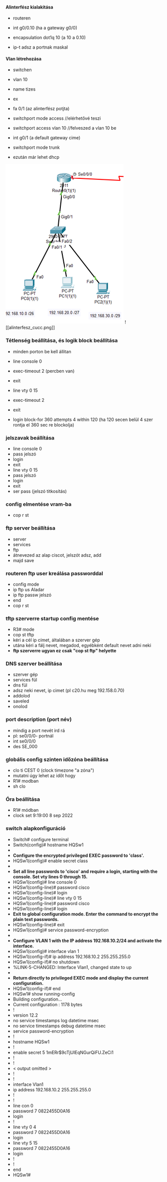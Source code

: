 #### Alinterfész kialakitása
-  routeren

- int g0/0.10 (ha a gateway g0/0)
- encapsulation dot1q 10 (a 10 a 0.10)
- ip-t adsz a portnak maskal

#### Vlan létrehozása
- switchen 

- vlan 10 
- name tizes
- ex
- fa 0/1 (az alinterfész potjta)
- switchport mode access //elérhetővé teszi
- switchport access vlan 10 //felveszed a vlan 10 be
- int g0/1 (a default gateway cime)
- switchport mode trunk 

- ezután már lehet dhcp 

<img src="assets/alinterfesz_cucc.png">
![[alinterfesz_cucc.png]]

### Tétlenség beállítása, és logik block beállítása
- minden porton be kell állitan

- line console 0
- exec-timeout 2     (percben van)
- exit
- line vty 0 15
- exec-timeout 2
- exit
- login block-for 360 attempts 4 within 120   (ha 120 secen belül 4 szer rontja el 360 sec re blockolja)

### jelszavak beállítása
- line console 0
- pass   jelszó
- login
- exit
- line vty 0 15
- pass   jelszó
- login
- exit
- ser pass  (jelszó titkosítás)


### config elmentése vram-ba
- cop r st

### ftp server beállítása
- server
- services 
- ftp
- átnevezed az alap ciscot, jelszót adsz, add
- majd save

### routeren ftp user kreálása passworddal
- config mode
- ip ftp us Aladar
- ip ftp passw jelszó
- end
- cop r st

### tftp szerverre startup config mentése
- R3# mode
- cop st tftp 
- kéri a cél ip címet, általában a szerver gép
- utána kéri a fálj nevet, megadod, egyébként default nevet adni neki
- **ftp szerverre ugyan ez csak "cop st ftp" helyette**

### DNS szerver beállítása
- szerver gép
- services fül
- dns fül
- adsz neki nevet, ip cimet (pl c20.hu meg 192.158.0.70)
- addolod
- saveled
- onolod

### port description (port név)
- mindig a port nevét ird rá
- pl: se0/0/0- portnál
- int se0/0/0 
- des SE_000

### globális config szinten időzóna beállítása
- clo ti CEST 0   (clock timezone "a zóna")
-  mutatni úgy lehet az időt hogy
- R1# modban
- sh clo

### Óra beállítása
- R1# módban
- clock set 9:19:00 8 sep 2022

### switch alapkonfiguráció
- Switch# configure terminal
- Switch(config)# hostname HQSw1
- 
- **Configure the encrypted privileged EXEC password to 'class'.**
- HQSw1(config)# enable secret class
- 
- **Set all line passwords to 'cisco' and require a login, starting with the console. Set vty lines 0 through 15.**
- HQSw1(config)# line console 0
- HQSw1(config-line)# password cisco
- HQSw1(config-line)# login
- HQSw1(config-line)# line vty 0 15
- HQSw1(config-line)# password cisco
- HQSw1(config-line)# login
- **Exit to global configuration mode. Enter the command to encrypt the plain text passwords.**
- HQSw1(config-line)# exit
- HQSw1(config)# service password-encryption
- 
- **Configure VLAN 1 with the IP address 192.168.10.2/24 and activate the interface.**
- HQSw1(config)# interface vlan 1
- HQSw1(config-if)# ip address 192.168.10.2 255.255.255.0
- HQSw1(config-if)# no shutdown
- %LINK-5-CHANGED: Interface Vlan1, changed state to up
- 
- **Return directly to privileged EXEC mode and display the current configuration.**
- HQSw1(config-if)# end
- HQSw1# show running-config
- Building configuration...  
- Current configuration : 1178 bytes  
- !  
- version 12.2  
- no service timestamps log datetime msec  
- no service timestamps debug datetime msec  
- service password-encryption  
- !  
- hostname HQSw1  
- !  
- enable secret 5 $1$mERr$9cTjUIEqNGurQiFU.ZeCi1  
- !  
- !  
- < output omitted >  
- !  
- !  
- interface Vlan1  
- ip address 192.168.10.2 255.255.255.0  
- !  
- !  
- line con 0  
- password 7 0822455D0A16  
- login  
- !  
- line vty 0 4  
- password 7 0822455D0A16  
- login  
- line vty 5 15  
- password 7 0822455D0A16  
- login  
- !  
- !  
- end  
- HQSw1#




